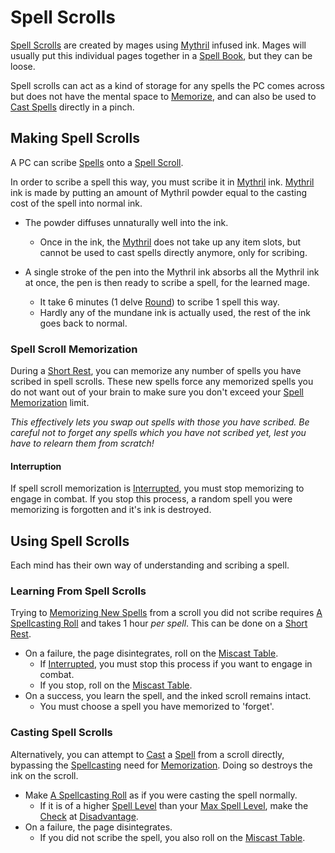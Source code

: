 ---
---

# Spell Scrolls

[Spell Scrolls](Spell%20Scrolls.md) are created by mages using [Mythril](Mythril.md) infused ink. Mages will usually put this individual pages together in a [Spell Book](../Items/Equipment/Individual%20Item%20Cards/Gear/100%20Coins/Blank%20Book.md), but they can be loose.

Spell scrolls can act as a kind of storage for any spells the PC comes across but does not have the mental space to [Memorize](Spell%20Memorization.md), and can also be used to [Cast Spells](Spell%20Scrolls.md#Casting%20Spell%20Scrolls) directly in a pinch.

## Making Spell Scrolls

A PC can scribe [Spells](Spells.md) onto a [Spell Scroll](Spell%20Scrolls.md).

In order to scribe a spell this way, you must scribe it in [Mythril](Mythril.md) ink. [Mythril](Mythril.md) ink is made by putting an amount of Mythril powder equal to the casting cost of the spell into normal ink. 

* The powder diffuses unnaturally well into the ink.
  
  * Once in the ink, the [Mythril](Mythril.md) does not take up any item slots, but cannot be used to cast spells directly anymore, only for scribing.
* A single stroke of the pen into the Mythril ink absorbs all the Mythril ink at once, the pen is then ready to scribe a spell, for the learned mage.
  
  * It take 6 minutes (1 delve [Round](../Game%20Procedures/Round.md)) to scribe 1 spell this way.
  * Hardly any of the mundane ink is actually used, the rest of the ink goes back to normal.

### Spell Scroll Memorization

During a [Short Rest](../Game%20Procedures/Resting.md#Short%20Rest), you can memorize any number of spells you have scribed in spell scrolls. These new spells force any memorized spells you do not want out of your brain to make sure you don't exceed your [Spell Memorization](Spell%20Memorization.md) limit.

*This effectively lets you swap out spells with those you have scribed. Be careful not to forget any spells which you have not scribed yet, lest you have to relearn them from scratch!*

#### Interruption

If spell scroll memorization is [Interrupted](../Game%20Procedures/Resting.md#Interruption), you must stop memorizing to engage in combat. If you stop this process, a random spell you were memorizing is forgotten and it's ink is destroyed.

## Using Spell Scrolls

Each mind has their own way of understanding and scribing a spell. 

### Learning From Spell Scrolls

Trying to [Memorizing New Spells](Spell%20Memorization.md#Memorizing%20New%20Spells%20(Learning)) from a scroll you did not scribe requires [A Spellcasting Roll](Spellcasting.md#The%20Spellcasting%20Roll) and takes 1 hour *per spell*. This can be done on a [Short Rest](../Game%20Procedures/Resting.md#Short%20Rest).

* On a failure, the page disintegrates, roll on the [Miscast Table](Miscast%20Tables/!Miscast%20Tables.md).
  * If [Interrupted](../Game%20Procedures/Resting.md#Interruption), you must stop this process if you want to engage in combat.
  * If you stop, roll on the [Miscast Table](Miscast%20Tables/!Miscast%20Tables.md).
* On a success, you learn the spell, and the inked scroll remains intact.
  * You must choose a spell you have memorized to 'forget'.

### Casting Spell Scrolls

Alternatively, you can attempt to [Cast](Spellcasting.md) a [Spell](Spells.md) from a scroll directly, bypassing the [Spellcasting](Spellcasting.md) need for [Memorization](Spell%20Memorization.md). Doing so destroys the ink on the scroll.

* Make [A Spellcasting Roll](Spellcasting.md#The%20Spellcasting%20Roll) as if you were casting the spell normally.
  * If it is of a higher [Spell Level](Spell%20Level.md) than your [Max Spell Level](Spell%20Level.md#Max%20Spell%20Level), make the [Check](../Game%20Procedures/Check.md) at [Disadvantage](../Game%20Procedures/Dice%20Rolls/Disadvantage.md).
* On a failure, the page disintegrates.
  * If you did not scribe the spell, you also roll on the [Miscast Table](Miscast%20Tables/!Miscast%20Tables.md).
